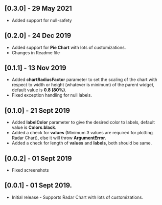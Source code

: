 ## [0.3.0] - 29 May 2021

* Added support for null-safety
## [0.2.0] - 24 Dec 2019

* Added support for **Pie Chart** with lots of customizations.
* Changes in Readme file

## [0.1.1] - 13 Nov 2019

* Added **chartRadiusFactor** parameter to set the scaling of the chart with respect to width or height (whatever is minimum) of the parent widget, default value is **0.8 (80%)**.
* Fixed exception handling for null labels.

## [0.1.0] - 21 Sept 2019

* Added **labelColor** parameter to give the desired color to labels, default value is **Colors.black**.
* Added a check for **values** (Minimum 3 values are required for plotting Radar Chart), else it will throw **ArgumentError**.
* Added a check for length of **values** and **labels**, both should be same.

## [0.0.2] - 01 Sept 2019

* Fixed screenshots

## [0.0.1] - 01 Sept 2019.

* Initial release - Supports Radar Chart with lots of customizations.
